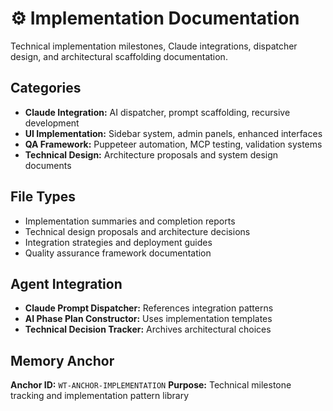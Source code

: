 # ⚙️ Implementation Documentation

Technical implementation milestones, Claude integrations, dispatcher design, and architectural scaffolding documentation.

## Categories
- **Claude Integration:** AI dispatcher, prompt scaffolding, recursive development
- **UI Implementation:** Sidebar system, admin panels, enhanced interfaces
- **QA Framework:** Puppeteer automation, MCP testing, validation systems
- **Technical Design:** Architecture proposals and system design documents

## File Types
- Implementation summaries and completion reports
- Technical design proposals and architecture decisions
- Integration strategies and deployment guides
- Quality assurance framework documentation

## Agent Integration
- **Claude Prompt Dispatcher:** References integration patterns
- **AI Phase Plan Constructor:** Uses implementation templates
- **Technical Decision Tracker:** Archives architectural choices

## Memory Anchor
**Anchor ID:** `WT-ANCHOR-IMPLEMENTATION`
**Purpose:** Technical milestone tracking and implementation pattern library